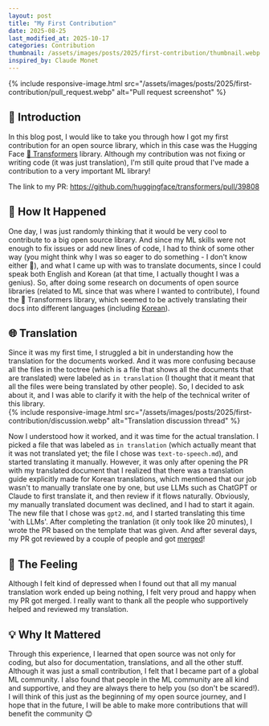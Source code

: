 ```yaml
---
layout: post
title: "My First Contribution"
date: 2025-08-25
last_modified_at: 2025-10-17
categories: Contribution
thumbnail: /assets/images/posts/2025/first-contribution/thumbnail.webp
inspired_by: Claude Monet
---
```

{% include responsive-image.html
    src="/assets/images/posts/2025/first-contribution/pull_request.webp"
    alt="Pull request screenshot"
%}

## 📌 Introduction
In this blog post, I would like to take you through how I got my first contribution for an open source library, which in this case was the Hugging Face <a href="https://github.com/huggingface/transformers" target="_blank" rel="noopener">🤗 Transformers</a> library. Although my contribution was not fixing or writing code (it was just translation), I'm still quite proud that I've made a contribution to a very important ML library!


The link to my PR: <a href="https://github.com/huggingface/transformers/pull/39808" target="_blank" rel="noopener">https://github.com/huggingface/transformers/pull/39808</a>

## 🌱 How It Happened
One day, I was just randomly thinking that it would be very cool to contribute to a big open source library. And since my ML skills were not enough to fix issues or add new lines of code, I had to think of some other way (you might think why I was so eager to do something - I don't know either 😬), and what I came up with was to translate documents, since I could speak both English and Korean (at that time, I actually thought I was a genius). So, after doing some research on documents of open source libraries (related to ML since that was where I wanted to contribute), I found the 🤗 Transformers library, which seemed to be actively translating their docs into different languages (including <a href="https://github.com/huggingface/transformers/issues/20179" target="_blank" rel="noopener">Korean</a>).

## 🌐 Translation
Since it was my first time, I struggled a bit in understanding how the translation for the documents worked. And it was more confusing because all the files in the toctree (which is a file that shows all the documents that are translated) were labeled as `in translation` (I thought that it meant that all the files were being translated by other people). So, I decided to ask about it, and I was able to clarify it with the help of the technical writer of this library.  
{% include responsive-image.html
    src="/assets/images/posts/2025/first-contribution/discussion.webp"
    alt="Translation discussion thread"
%}

Now I understood how it worked, and it was time for the actual translation. I picked a file that was labeled as `in translation` (which actually meant that it was not translated yet; the file I chose was `text-to-speech.md`), and started translating it manually. However, it was only after opening the PR with my translated document that I realized that there was a translation guide explicitly made for Korean translations, which mentioned that our job wasn't to manually translate one by one, but use LLMs such as ChatGPT or Claude to first translate it, and then review if it flows naturally. Obviously, my manually translated document was declined, and I had to start it again. The new file that I chose was `gpt2.md`, and I started translating this time 'with LLMs'. After completing the tranlation (it only took like 20 minutes), I wrote the PR based on the template that was given. And after several days, my PR got reviewed by a couple of people and got <a href="https://github.com/huggingface/transformers/pull/39808" target="_blank" rel="noopener">merged</a>!

## 🙌 The Feeling
Although I felt kind of depressed when I found out that all my manual translation work ended up being nothing, I felt very proud and happy when my PR got merged. I really want to thank all the people who supportively helped and reviewed my translation.

## 💡 Why It Mattered
Through this experience, I learned that open source was not only for coding, but also for documentation, translations, and all the other stuff. Although it was just a small contribution, I felt that I became part of a global ML community. I also found that people in the ML community are all kind and supportive, and they are always there to help you (so don't be scared!). I will think of this just as the beginning of my open source journey, and I hope that in the future, I will be able to make more contributions that will benefit the community 😊
